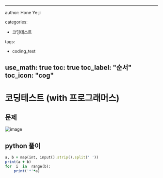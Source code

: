 


---

author: Hone Ye ji

categories: 
 - 코딩테스트

tags: 
 - coding_test

use_math: true
toc: true
toc_label: "순서"
toc_icon: "cog"
---


# 코딩테스트 (with 프로그래머스)

## 문제

![image](https://user-images.githubusercontent.com/45659433/155672108-57476bac-925c-466e-a381-02409397e316.png)


##  python 풀이 
```ruby
a, b = map(int, input().strip().split(' '))
print(a + b)
for  i  in  range(b):
	print('*'*a)
```
<!--stackedit_data:
eyJoaXN0b3J5IjpbLTE2ODAyODkzMzhdfQ==
-->